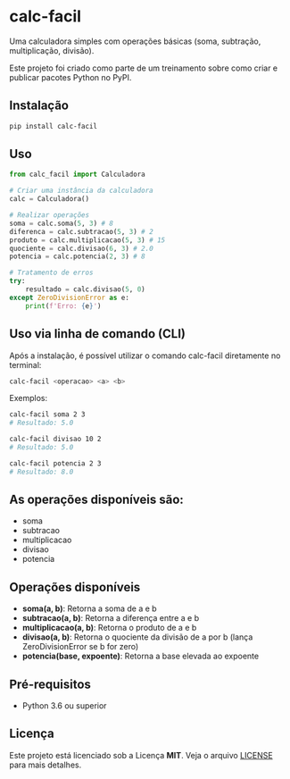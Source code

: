 # calc-facil

Uma calculadora simples com operações básicas (soma, subtração, multiplicação, divisão).

Este projeto foi criado como parte de um treinamento sobre como criar e publicar pacotes Python no PyPI.

## Instalação

```bash
pip install calc-facil
```

## Uso

```python
from calc_facil import Calculadora

# Criar uma instância da calculadora
calc = Calculadora()

# Realizar operações
soma = calc.soma(5, 3) # 8
diferenca = calc.subtracao(5, 3) # 2
produto = calc.multiplicacao(5, 3) # 15
quociente = calc.divisao(6, 3) # 2.0
potencia = calc.potencia(2, 3) # 8

# Tratamento de erros
try:
    resultado = calc.divisao(5, 0)
except ZeroDivisionError as e:
    print(f'Erro: {e}')
```

## Uso via linha de comando (CLI)

Após a instalação, é possível utilizar o comando calc-facil diretamente no terminal:

```bash
calc-facil <operacao> <a> <b>
```

Exemplos:

```bash
calc-facil soma 2 3
# Resultado: 5.0

calc-facil divisao 10 2
# Resultado: 5.0

calc-facil potencia 2 3
# Resultado: 8.0
```

## As operações disponíveis são:

- soma
- subtracao
- multiplicacao
- divisao
- potencia

## Operações disponíveis

- **soma(a, b)**: Retorna a soma de a e b
- **subtracao(a, b)**: Retorna a diferença entre a e b
- **multiplicacao(a, b)**: Retorna o produto de a e b
- **divisao(a, b)**: Retorna o quociente da divisão de a por b (lança ZeroDivisionError se b for zero)
- **potencia(base, expoente)**: Retorna a base elevada ao expoente

## Pré-requisitos

- Python 3.6 ou superior

## Licença

Este projeto está licenciado sob a Licença **MIT**. Veja o arquivo [LICENSE](./LICENSE) para mais detalhes.
